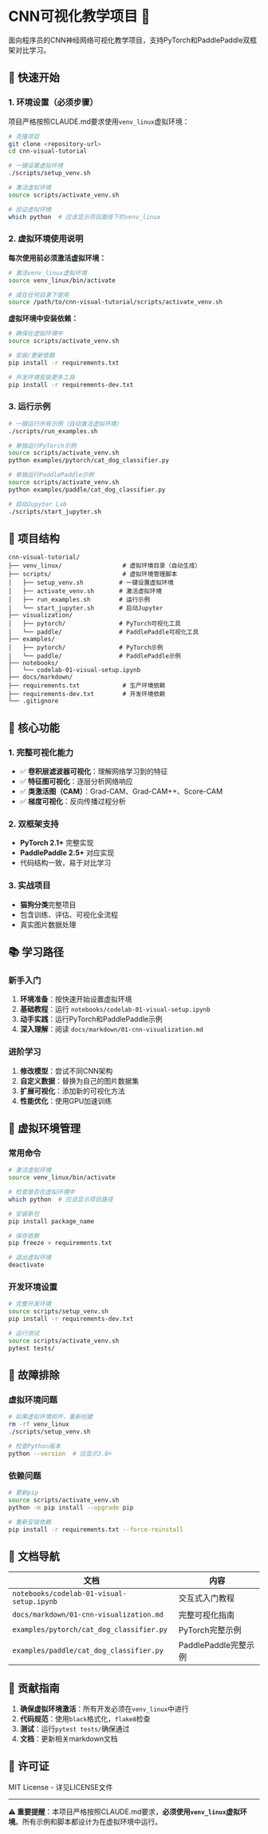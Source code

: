 # CNN可视化教学项目 🎯

面向程序员的CNN神经网络可视化教学项目，支持PyTorch和PaddlePaddle双框架对比学习。

## 🚀 快速开始

### 1. 环境设置（必须步骤）

项目严格按照CLAUDE.md要求使用`venv_linux`虚拟环境：

```bash
# 克隆项目
git clone <repository-url>
cd cnn-visual-tutorial

# 一键设置虚拟环境
./scripts/setup_venv.sh

# 激活虚拟环境
source scripts/activate_venv.sh

# 验证虚拟环境
which python  # 应该显示项目路径下的venv_linux
```

### 2. 虚拟环境使用说明

**每次使用前必须激活虚拟环境：**
```bash
# 激活venv_linux虚拟环境
source venv_linux/bin/activate

# 或在任何目录下使用
source /path/to/cnn-visual-tutorial/scripts/activate_venv.sh
```

**虚拟环境中安装依赖：**
```bash
# 确保在虚拟环境中
source scripts/activate_venv.sh

# 安装/更新依赖
pip install -r requirements.txt

# 开发环境安装更多工具
pip install -r requirements-dev.txt
```

### 3. 运行示例

```bash
# 一键运行所有示例（自动激活虚拟环境）
./scripts/run_examples.sh

# 单独运行PyTorch示例
source scripts/activate_venv.sh
python examples/pytorch/cat_dog_classifier.py

# 单独运行PaddlePaddle示例
source scripts/activate_venv.sh
python examples/paddle/cat_dog_classifier.py

# 启动Jupyter Lab
./scripts/start_jupyter.sh
```

## 📁 项目结构

```
cnn-visual-tutorial/
├── venv_linux/                 # 虚拟环境目录（自动生成）
├── scripts/                    # 虚拟环境管理脚本
│   ├── setup_venv.sh          # 一键设置虚拟环境
│   ├── activate_venv.sh       # 激活虚拟环境
│   ├── run_examples.sh        # 运行示例
│   └── start_jupyter.sh       # 启动Jupyter
├── visualization/
│   ├── pytorch/               # PyTorch可视化工具
│   └── paddle/                # PaddlePaddle可视化工具
├── examples/
│   ├── pytorch/               # PyTorch示例
│   └── paddle/                # PaddlePaddle示例
├── notebooks/
│   └── codelab-01-visual-setup.ipynb
├── docs/markdown/
├── requirements.txt            # 生产环境依赖
├── requirements-dev.txt        # 开发环境依赖
└── .gitignore
```

## 🎯 核心功能

### 1. 完整可视化能力
- ✅ **卷积层滤波器可视化**：理解网络学习到的特征
- ✅ **特征图可视化**：逐层分析网络响应
- ✅ **类激活图（CAM）**：Grad-CAM、Grad-CAM++、Score-CAM
- ✅ **梯度可视化**：反向传播过程分析

### 2. 双框架支持
- **PyTorch 2.1+** 完整实现
- **PaddlePaddle 2.5+** 对应实现
- 代码结构一致，易于对比学习

### 3. 实战项目
- **猫狗分类**完整项目
- 包含训练、评估、可视化全流程
- 真实图片数据处理

## 📚 学习路径

### 新手入门
1. **环境准备**：按快速开始设置虚拟环境
2. **基础教程**：运行 `notebooks/codelab-01-visual-setup.ipynb`
3. **动手实践**：运行PyTorch和PaddlePaddle示例
4. **深入理解**：阅读 `docs/markdown/01-cnn-visualization.md`

### 进阶学习
1. **修改模型**：尝试不同CNN架构
2. **自定义数据**：替换为自己的图片数据集
3. **扩展可视化**：添加新的可视化方法
4. **性能优化**：使用GPU加速训练

## 🔧 虚拟环境管理

### 常用命令
```bash
# 激活虚拟环境
source venv_linux/bin/activate

# 检查是否在虚拟环境中
which python  # 应该显示项目路径

# 安装新包
pip install package_name

# 保存依赖
pip freeze > requirements.txt

# 退出虚拟环境
deactivate
```

### 开发环境设置
```bash
# 完整开发环境
source scripts/setup_venv.sh
pip install -r requirements-dev.txt

# 运行测试
source scripts/activate_venv.sh
pytest tests/
```

## 🐛 故障排除

### 虚拟环境问题
```bash
# 如果虚拟环境损坏，重新创建
rm -rf venv_linux
./scripts/setup_venv.sh

# 检查Python版本
python --version  # 应显示3.8+
```

### 依赖问题
```bash
# 更新pip
source scripts/activate_venv.sh
python -m pip install --upgrade pip

# 重新安装依赖
pip install -r requirements.txt --force-reinstall
```

## 📖 文档导航

| 文档 | 内容 |
|------|------|
| `notebooks/codelab-01-visual-setup.ipynb` | 交互式入门教程 |
| `docs/markdown/01-cnn-visualization.md` | 完整可视化指南 |
| `examples/pytorch/cat_dog_classifier.py` | PyTorch完整示例 |
| `examples/paddle/cat_dog_classifier.py` | PaddlePaddle完整示例 |

## 🤝 贡献指南

1. **确保虚拟环境激活**：所有开发必须在`venv_linux`中进行
2. **代码规范**：使用`black`格式化，`flake8`检查
3. **测试**：运行`pytest tests/`确保通过
4. **文档**：更新相关markdown文档

## 📄 许可证

MIT License - 详见LICENSE文件

---

**⚠️ 重要提醒**：本项目严格按照CLAUDE.md要求，**必须使用`venv_linux`虚拟环境**。所有示例和脚本都设计为在虚拟环境中运行。